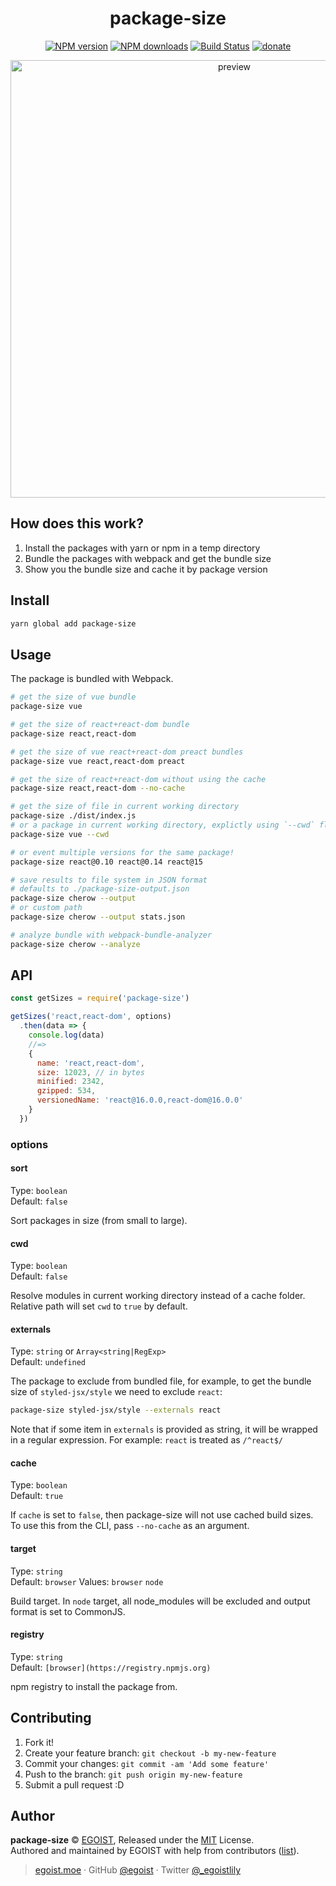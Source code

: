 <p align="center">
<h1 align="center">package-size</h1>
</p>

<p align="center">
<a href="https://npmjs.com/package/package-size"><img src="https://img.shields.io/npm/v/package-size.svg?style=flat" alt="NPM version" /></a> <a href="https://npmjs.com/package/package-size"><img src="https://img.shields.io/npm/dm/package-size.svg?style=flat" alt="NPM downloads" /></a> <a href="https://circleci.com/gh/egoist/package-size"><img src="https://img.shields.io/circleci/project/egoist/package-size/master.svg?style=flat" alt="Build Status" /></a> <a href="https://github.com/egoist/donate"><img src="https://img.shields.io/badge/$-donate-ff69b4.svg?maxAge=2592000&amp;style=flat" alt="donate" /></a>
</p>

<p align="center">
<img src="./media/preview.gif" alt="preview" width="700">
</p>

## How does this work?

1. Install the packages with yarn or npm in a temp directory
2. Bundle the packages with webpack and get the bundle size
3. Show you the bundle size and cache it by package version

## Install

```bash
yarn global add package-size
```

## Usage

The package is bundled with Webpack.

```bash
# get the size of vue bundle
package-size vue

# get the size of react+react-dom bundle
package-size react,react-dom

# get the size of vue react+react-dom preact bundles
package-size vue react,react-dom preact

# get the size of react+react-dom without using the cache
package-size react,react-dom --no-cache

# get the size of file in current working directory
package-size ./dist/index.js
# or a package in current working directory, explictly using `--cwd` flag
package-size vue --cwd

# or event multiple versions for the same package!
package-size react@0.10 react@0.14 react@15

# save results to file system in JSON format
# defaults to ./package-size-output.json
package-size cherow --output
# or custom path
package-size cherow --output stats.json

# analyze bundle with webpack-bundle-analyzer
package-size cherow --analyze
```

## API

```js
const getSizes = require('package-size')

getSizes('react,react-dom', options)
  .then(data => {
    console.log(data)
    //=>
    {
      name: 'react,react-dom',
      size: 12023, // in bytes
      minified: 2342,
      gzipped: 534,
      versionedName: 'react@16.0.0,react-dom@16.0.0'
    }
  })
```

### options

#### sort

Type: `boolean`<br>
Default: `false`

Sort packages in size (from small to large).

#### cwd

Type: `boolean`<br>
Default: `false`

Resolve modules in current working directory instead of a cache folder. Relative path will set `cwd` to `true` by default.

#### externals

Type: `string` or `Array<string|RegExp>`<br>
Default: `undefined`

The package to exclude from bundled file, for example, to get the bundle size of `styled-jsx/style` we need to exclude `react`:

```bash
package-size styled-jsx/style --externals react
```

Note that if some item in `externals` is provided as string, it will be wrapped in a regular expression. For example: `react` is treated as `/^react$/`

#### cache

Type: `boolean`<br>
Default: `true`

If `cache` is set to `false`, then package-size will not use cached build sizes. To use this from the CLI, pass `--no-cache` as an argument.

#### target

Type: `string`<br>
Default: `browser`
Values: `browser` `node`

Build target. In `node` target, all node_modules will be excluded and output format is set to CommonJS.

#### registry

Type: `string`<br>
Default: `[browser](https://registry.npmjs.org)`

npm registry to install the package from.

## Contributing

1. Fork it!
2. Create your feature branch: `git checkout -b my-new-feature`
3. Commit your changes: `git commit -am 'Add some feature'`
4. Push to the branch: `git push origin my-new-feature`
5. Submit a pull request :D

## Author

**package-size** © [EGOIST](https://github.com/egoist), Released under the [MIT](https://egoist.mit-license.org/) License.<br>
Authored and maintained by EGOIST with help from contributors ([list](https://github.com/egoist/package-size/contributors)).

> [egoist.moe](https://egoist.moe) · GitHub [@egoist](https://github.com/egoist) · Twitter [@_egoistlily](https://twitter.com/_egoistlily)
